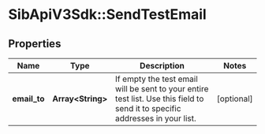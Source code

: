 # SibApiV3Sdk::SendTestEmail

## Properties
Name | Type | Description | Notes
------------ | ------------- | ------------- | -------------
**email_to** | **Array&lt;String&gt;** | If empty the test email will be sent to your entire test list. Use this field to send it to specific addresses in your list. | [optional] 


